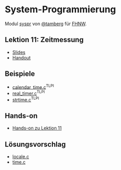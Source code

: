 # System-Programmierung
Modul [syspr]( https://www.fhnw.ch/de/studium/module/6008081) von [@tamberg](https://twitter.com/tamberg) für [FHNW](https://www.fhnw.ch/).

## Lektion 11: Zeitmessung
- [Slides](http://www.tamberg.org/fhnw/2021/fs/Syspr11Zeitmessung.pdf)
- [Handout](http://www.tamberg.org/fhnw/2021/fs/Syspr11ZeitmessungHandout.pdf)

## Beispiele
- [calendar_time.c](http://man7.org/tlpi/code/online/book/time/calendar_time.c.html)<sup>TLPI</sup>
- [real_timer.c](http://man7.org/tlpi/code/online/book/timers/real_timer.c.html)<sup>TLPI</sup>
- [strtime.c](http://man7.org/tlpi/code/online/book/time/strtime.c.html)<sup>TLPI</sup>

## Hands-on
- [Hands-on zu Lektion 11](../../../../fhnw-syspr-work-11/blob/master/README.md)

## Lösungsvorschlag
- [locale.c](locale.c)
- [time.c](time.c)
